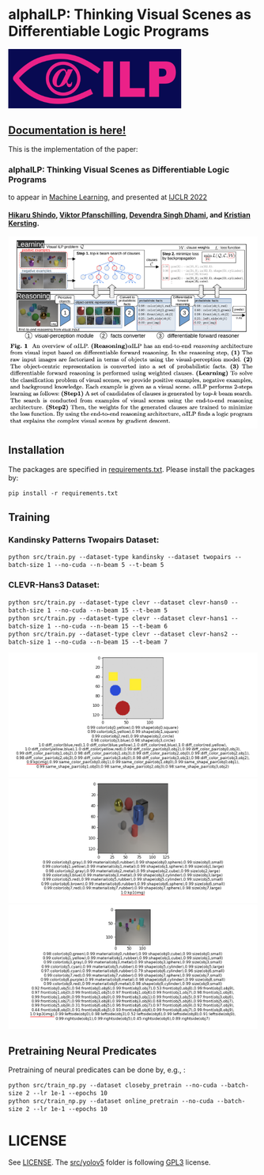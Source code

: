 # alphaILP: Thinking Visual Scenes as Differentiable Logic Programs

<img src="./imgs/aILP_logo_pink.png" width="350">

## [Documentation is here!](https://ml-research.github.io/alphailpdoc/)

This is the implementation of the paper: 
### alphaILP: Thinking Visual Scenes as Differentiable Logic Programs
to appear in [Machine Learning](https://www.springer.com/journal/10994), and presented at [IJCLR 2022](https://ijclr22.doc.ic.ac.uk/)
#### [Hikaru Shindo](https://www.hikarushindo.com/), [Viktor Pfanschilling](https://ml-research.github.io/people/vpfanschilling/), [Devendra Singh Dhami](https://sites.google.com/view/devendradhami), and [Kristian Kersting](https://ml-research.github.io/people/kkersting/index.html).

![ailp](./imgs/aILP.png)

## Installation
The packages are specified in [requirements.txt](./requirements.txt). Please install the packages by:
```
pip install -r requirements.txt
```

## Training
### Kandinsky Patterns Twopairs Dataset:
```
python src/train.py --dataset-type kandinsky --dataset twopairs --batch-size 1 --no-cuda --n-beam 5 --t-beam 5
```
### CLEVR-Hans3 Dataset:
```
python src/train.py --dataset-type clevr --dataset clevr-hans0 --batch-size 1 --no-cuda --n-beam 15 --t-beam 5
python src/train.py --dataset-type clevr --dataset clevr-hans1 --batch-size 1 --no-cuda --n-beam 15 --t-beam 6
python src/train.py --dataset-type clevr --dataset clevr-hans2 --batch-size 1 --no-cuda --n-beam 15 --t-beam 7
```


![twopairs](./imgs/twopairs-predicted.png)
![clevr-hans3](./imgs/clevr-hans3-predicted.png)
![clevr-hans7](./imgs/clevr-hans7-predicted.png)


## Pretraining Neural Predicates
Pretraining of neural predicates can be done by, e.g., :
```
python src/train_np.py --dataset closeby_pretrain --no-cuda --batch-size 2 --lr 1e-1 --epochs 10
python src/train_np.py --dataset online_pretrain --no-cuda --batch-size 2 --lr 1e-1 --epochs 10
```

# LICENSE
See [LICENSE](./LICENSE). The [src/yolov5](./src/yolov5) folder is following [GPL3](./src/yolov5/LICENSE) license.
